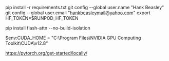 pip install -r requirements.txt
git config --global user.name "Hank Beasley"
git config --global user.email "hankbeasleymail@yahoo.com"
export HF_TOKEN=$RUNPOD_HF_TOKEN


pip install flash-attn --no-build-isolation

$env:CUDA_HOME = "C:\Program Files\NVIDIA GPU Computing Toolkit\CUDA\v12.8"

https://pytorch.org/get-started/locally/
